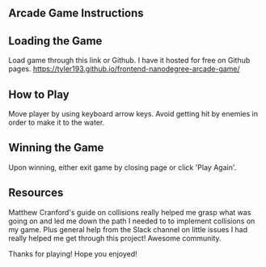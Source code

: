 
## Arcade Game Instructions

## Loading the Game
Load game through this link or Github. I have it hosted for free on Github pages.
https://tyler193.github.io/frontend-nanodegree-arcade-game/

## How to Play
Move player by using keyboard arrow keys. Avoid getting hit by enemies in order to make it to the water.

## Winning the Game
Upon winning, either exit game by closing page or click 'Play Again'.

## Resources
Matthew Cranford's guide on collisions really helped me grasp what was going on and led me down the path I needed to to implement collisions on my game. Plus general help from the Slack channel on little issues I had really helped me get through this project! Awesome community.


Thanks for playing! Hope you enjoyed!
